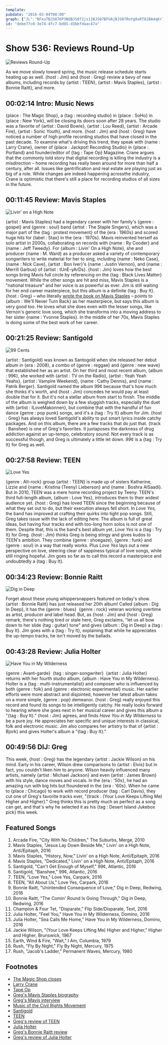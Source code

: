 ```yaml
---
template: 
pubdate: "2016-03-04T00:00"
graph: {"JL":"BFxuTBJS076P3NOBJS072js11BJS07BFUAjBJS07RoYg0xRT8JBA4qKr7BMt97qipX6cfd97qipBHm1GBL7dYc7xO8","ZP":"PrWSZdC62odC62odhnxeX6cfddhnxeBHm1Gdhnxe","1AM":"RCvkGXGewd97qipRCvkGRCvkGdhnxeBHm1Gdhnxe97qipX6cfd","1LB":"8NDt2Dx6MPBMlTxDx6MPDx6MPeRBqrDx6MPZlx2hZlx2hdhnxe97qipZlx2hX6cfddhnxe97qipBHm1G","20G":"7bHmuBHgC17bHmuE3UZeBHgC1E3UZeE3UZeO7msQ9MGtlE3UZeE3UZezZIiAE3UZeaSHJbE3UZeuz76z97qipuz76z9MGtlOJ3hI97qipBHm1G97qipX6cfd","2B8":"BHm1GBpE2yBHm1Gb9T3mBpE2yb9T3mBpE2yZ8XBY2FhdPBpE2yBpE2yDuuxv61hsMBpE2y61hsMMOJ5z61hsMb9T3mO57jZb9T3m"}
id: "debe77c0-3e74-4fc7-bd85-d3bbfdaac47a"
---
```






# Show 536: Reviews Round-Up

![Reviews Round-Up](https://static.soundopinions.org/images/2016/reviewroundup_web.jpg)

As we move slowly toward spring, the music release schedule starts heating up as well. {host : Jim} and {host : Greg} review a bevy of new albums, including records by {artist : TEEN}, {artist : Mavis Staples}, {artist : Bonnie Raitt}, and more.



## 00:02:14 Intro: Music News

{place : The Magic Shop}, a {tag : recording studio} in {place : SoHo} in {place : New York}, will be closing its doors soon after 28 years. The studio was a favorite of {artist : David Bowie}, {artist : Lou Reed}, {artist : Arcade Fire}, {artist : Sonic Youth}, and more. {host : Jim} and {host : Greg} have noticed a number of high profile recording studios that have closed in the past decade. To examine what's driving this trend, they speak with {name : Larry Crane}, owner of {place : Jackpot! Recording Studio} in {place : Portland} and founder/editor of {tag : Tape Op} Magazine. Crane argues that the commonly told story that digital recording is killing the industry is a misdirection – home recording has really been around for more than half a century, after all. Issues like gentrification and real estate are playing just as big of a role. While changes are indeed happening acrossthe industry, Crane is optimistic that there's still a place for recording studios of all sizes in the future.



## 00:11:45 Review: Mavis Staples

![Livin' on a High Note](https://static.soundopinions.org/assets/536/JL0.jpg)

{artist : Mavis Staples} had a legendary career with her family's {genre : gospel} and {genre : soul} band {artist : The Staple Singers}, which was a major part of the {tag : protest movement} of the {era : 1960s} and scored huge hits for {label : Stax} in the {era : 1970s}. Mavis reinvented herself as solo artist in 2000s, collaborating on records with {name : Ry Cooder} and {name : Jeff Tweedy}. For {album : Livin' On a High Note}, she and producer {name : M. Ward} as a producer asked a variety of contemporary songwriters to write material for her to sing, including {name : Neko Case}, {name : Nick Cave}, {artist : Bon Iver}'s {name : Justin Vernon}, and {name : Merrill Garbus} of {artist : tUnE-yArDs}. {host : Jim} loves how the best songs bring Mavis full circle by referencing on the {tag : Black Lives Matter} movement. While the other songs are hit and miss, Mavis Staples is a "national treasure" and her voice is as powerful as ever. Jim is still waiting for her end career masterpiece, but this album is a definite {tag : Buy It}. {host : Greg} – who literally [wrote the book on Mavis Staples](http://books.simonandschuster.com/Ill-Take-You-There/Greg-Kot/9781451647860) – points to {album : We'll Never Turn Back} as her masterpiece, but says this album is very good too. He loves what she does even with the lesser songs, like Vernon's generic love song, which she transforms into a moving address to her sister {name : Yvonne Staples}. In the middle of her 70s, Mavis Staples is doing some of the best work of her career.



## 00:21:25 Review: Santigold

![99 Cents](https://static.soundopinions.org/assets/536/ZP0.jpg)

{artist : Santigold} was known as Santogold when she released her debut album in {era : 2008}, a combo of {genre : reggae} and {genre : new wave} that established her as an artist. On her third and most recent album, {album : 99¢}, she worked with {artist : TV on the Radio}, {artist : Yeah Yeah Yeahs}, {artist : Vampire Weekend}, {name : Cathy Dennis}, and {name : Patrik Berger}. Santigold named the album 99¢ because that's how much she thinks it's worth, and {host : Jim} concedes he would pay at least double that for it. But it's not a stellar album from start to finish. The middle of the album is weighed down by a few sluggish tracks, especially the duet with {artist : ILoveMakonnen}, but combine that with the handful of fun dance {genre : pop punk} songs, and it's a {tag : Try It} album for Jim. {host : Greg} has always loved Santigold's ability to put smart lyrics inside catchy packages. And on this album, there are a few tracks that do just that. {track : Banshee} is one of Greg's favorites. It juxtaposes the darkness of drug addiction against an up-tempo, celebratory sound. Not every track is as successful though, and Greg is ultimately a little let down. *99¢* is a {tag : Try It} for Greg as well.



## 00:27:58 Review: TEEN

![Love Yes](https://static.soundopinions.org/assets/536/1AM0.jpg)

{genre : Alt-rock} group {artist : TEEN} is made up of sisters Katherine, Lizzie and {name : Kristina (Teeny) Lieberson} and {name : Boshra AlSaadi}. But in 2010, TEEN was a mere home recording project by Teeny. TEEN's third full-length album, {album : Love Yes}, introduces them to their widest audience yet. {host : Greg} has loved TEEN since the beginning because of what they set out to do, but their execution always fell short. In *Love Yes,* the band has improved at crafting their quirks into tight pop songs. Still, Greg takes issue with the lack of editing here. The album is full of great ideas, but having four tracks end with too-long horn solos is not one of them. Despite that, this is the band's best album yet. *Love Yes* is a {tag : Try It} for Greg. {host : Jim} thinks Greg is being stingy and gives kudos to TEEN's ambition. They combine {genre : shoegaze}, {genre : funk} and {genre : soul} in a way that really works. Plus *Love Yes* lays out a new perspective on love, steering clear of sappiness typical of love songs, while still ringing hopeful. Jim goes so far as to call this record a masterpiece and undoubtedly a {tag : Buy It}.



## 00:34:23 Review: Bonnie Raitt

![Dig in Deep](https://static.soundopinions.org/assets/536/1LB0.jpg)

Forget about these young whippersnappers featured on today's show. {artist : Bonnie Raitt} has just released her 20th album! Called {album : Dig In Deep}, it has the {genre : blues}  {genre : rock} veteran working overtime as artist, producer and label head. But, as {host : Jim} and {host : Greg} remark, there's nothing tired or stale here, Greg exclaims, "let us all bow down to her slide {tag : guitar} tone" and gives {album : Dig in Deep} a {tag : Buy It}. Jim goes with a {tag : Try It}, explaining that while he appreciates the up-tempo tracks, he isn't moved by the ballads.



## 00:43:28 Review: Julia Holter

![Have You in My Wilderness](https://static.soundopinions.org/assets/536/20G0.jpg)

{genre : Avant-garde}  {tag : singer-songwriter}  {artist : Julia Holter} returns with her fourth studio album, {album : Have You in My Wilderness}. Holter is a {tag : multi-instrumentalist} and composer who is influenced by both {genre : folk} and {genre : electronic experimental} music. Her earlier efforts were more abstract and disjointed, however her latest album takes on a more simple, {genre : pop} demeanor. {host : Greg} really enjoyed this record and found its songs to be intelligently catchy. He really looks forward to hearing where she goes next in her musical career and gives this album a "{tag : Buy It}." {host : Jim} agrees, and finds *Have You in My Wilderness* to be a pure joy. He appreciates her specific and unique interests in classical, folk and electronic music. Jim also compares her artistry to that of {artist : Bjork} and gives Holter's album a "{tag : Buy It}."



## 00:49:56 DIJ: Greg

This week, {host : Greg} has the legendary {artist : Jackie Wilson} on his mind. Early in his career, Wilson drew comparisons to {artist : Elvis} but in fact, you couldn't liken him to anyone. Wilson heavily influenced many artists, namely {artist : Michael Jackson} and even {artist : James Brown} with his style, dance moves and vocals. In the {era : '50s}, he had an amazing run with big hits but floundered in the {era : '60s}. When he came to {place : Chicago} to work with record producer {tag : Carl Davis}, they cut one of Greg's favorite tracks ever, "{track : (Your Love Keeps Lifting Me) Higher and Higher}." Greg thinks this is pretty much as perfect as a song can get, and that's why he selected it as his {tag : Desert Island Jukebox pick} this week.



## Featured Songs

1. Arcade Fire, "City With No Children," The Suburbs, Merge, 2010
2. Mavis Staples, "Jesus Lay Down Beside Me," Livin' on a High Note, Anti/Epitaph, 2016
3. Mavis Staples, "History, Now," Livin' on a High Note, Anti/Epitaph, 2016
4. Mavis Staples, "Dedicated," Livin' on a High Note, Anti/Epitaph, 2016
5. Santigold, "Can't Get Enough of Myself," 99¢, Atlantic, 2016
6. Santigold, "Banshee," 99¢, Atlantic, 2016
7. TEEN, "Love Yes," Love Yes, Carpark, 2016
8. TEEN, "All About Us," Love Yes, Carpark, 2016
9. Bonnie Raitt, "Unintended Consequence of Love," Dig in Deep, Redwing, 2016
10. Bonnie Raitt, "The Comin' Round Is Going Through," Dig in Deep, Redwing, 2016
11. Champion & Four Tet, "Disparate," Flip Side/Disparate, Text, 2016
12. Julia Holter, "Feel You," Have You in My Wilderness, Domino, 2016
13. Julia Holter, "Sea Calls Me Home," Have You in My Wilderness, Domino, 2016
14. Jackie Wilson, "(Your Love Keeps Lifting Me) Higher and Higher," Higher and Higher, Brunswick, 1967
15. Earth, Wind & Fire, "Wait," I Am, Columbia, 1979
16. Rush, "Fly By Night," Fly By Night, Mercury, 1975
17. Rush, "Jacob's Ladder," Permanent Waves, Mercury, 1980



## Footnotes

- [The Magic Shop closes](http://www.nytimes.com/2016/02/23/nyregion/the-magic-shop-a-venerable-recording-studio-in-soho-will-close.html)
- [Larry Crane](http://www.larry-crane.com/)
- [Tape Op](http://tapeop.com/)
- [Greg's Mavis Staples biography](http://books.simonandschuster.com/Ill-Take-You-There/Greg-Kot/9781451647860)
- [Greg's Mavis interview](http://www.chicagotribune.com/entertainment/music/kot/ct-mavis-staples-new-album-ent-0211-20160210-column.html)
- [Music of the Civil Rights Movement](/show/534/)
- [Santigold](http://tumblr.santigold.com/)
- [TEEN](http://www.teentheband.net/)
- [Greg's review of TEEN](http://www.chicagotribune.com/entertainment/music/kot/sc-music-teen-love-yes-ent-0212-20160212-column.html)
- [Julia Holter](http://www.juliashammasholter.com/)
- [Greg's Bonnie Raitt review](http://www.chicagotribune.com/entertainment/music/kot/sc-music-bonnie-raitt-dig-in-deep-ent-0219-20160219-column.html)
- [Greg's review of Julia Holter](http://www.chicagotribune.com/entertainment/music/kot/ct-julia-holter-ott-0219-20160215-column.html)